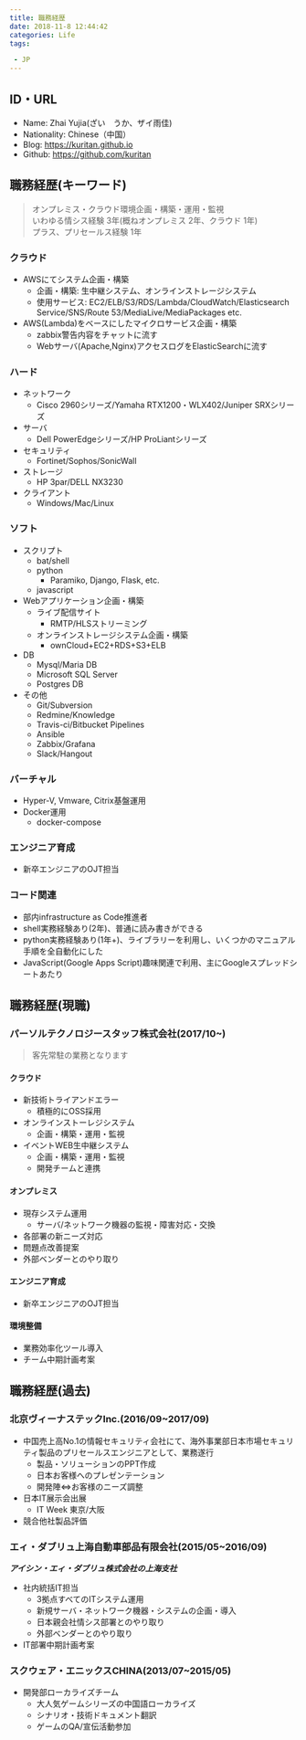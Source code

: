 ```yaml
---
title: 職務経歴
date: 2018-11-8 12:44:42
categories: Life
tags:  

 - JP
---
```


## ID・URL
- Name: Zhai Yujia(ざい　うか、ザイ雨佳)
- Nationality: Chinese（中国）
- Blog: https://kuritan.github.io
- Github: https://github.com/kuritan
<!--more-->

## 職務経歴(キーワード)
>オンプレミス・クラウド環境企画・構築・運用・監視  
>いわゆる情シス経験 3年(概ねオンプレミス 2年、クラウド 1年)  
>プラス、プリセールス経験 1年
### クラウド
- AWSにてシステム企画・構築
  - 企画・構築:  生中継システム、オンラインストレージシステム
  - 使用サービス: EC2/ELB/S3/RDS/Lambda/CloudWatch/Elasticsearch Service/SNS/Route 53/MediaLive/MediaPackages etc.
- AWS(Lambda)をベースにしたマイクロサービス企画・構築
  - zabbix警告内容をチャットに流す
  - Webサーバ(Apache,Nginx)アクセスログをElasticSearchに流す

### ハード
- ネットワーク
  - Cisco 2960シリーズ/Yamaha RTX1200・WLX402/Juniper SRXシリーズ
- サーバ
  - Dell PowerEdgeシリーズ/HP ProLiantシリーズ
- セキュリティ
  - Fortinet/Sophos/SonicWall
- ストレージ
  - HP 3par/DELL NX3230
- クライアント
  - Windows/Mac/Linux

### ソフト
- スクリプト
  - bat/shell
  - python
    - Paramiko, Django, Flask, etc.
  - javascript
- Webアプリケーション企画・構築
  - ライブ配信サイト
    - RMTP/HLSストリーミング
  - オンラインストレージシステム企画・構築
    - ownCloud+EC2+RDS+S3+ELB
- DB
  - Mysql/Maria DB
  - Microsoft SQL Server
  - Postgres DB
- その他
  - Git/Subversion
  - Redmine/Knowledge
  - Travis-ci/Bitbucket Pipelines
  - Ansible
  - Zabbix/Grafana
  - Slack/Hangout

### バーチャル
- Hyper-V, Vmware, Citrix基盤運用
- Docker運用
  - docker-compose

### エンジニア育成
- 新卒エンジニアのOJT担当

### コード関連
- 部内infrastructure as Code推進者
- shell実務経験あり(2年)、普通に読み書きができる
- python実務経験あり(1年+)、ライブラリーを利用し、いくつかのマニュアル手順を全自動化にした
- JavaScript(Google Apps Script)趣味関連で利用、主にGoogleスプレッドシートあたり

## 職務経歴(現職)
### パーソルテクノロジースタッフ株式会社(2017/10~)
>客先常駐の業務となります  
#### クラウド
- 新技術トライアンドエラー
  - 積極的にOSS採用
- オンラインストーレジシステム
  - 企画・構築・運用・監視
- イベントWEB生中継システム
  - 企画・構築・運用・監視
  - 開発チームと連携

#### オンプレミス
- 現存システム運用
  - サーバ/ネットワーク機器の監視・障害対応・交換
- 各部署の新ニーズ対応
- 問題点改善提案
- 外部ベンダーとのやり取り

#### エンジニア育成
- 新卒エンジニアのOJT担当

#### 環境整備
- 業務効率化ツール導入
- チーム中期計画考案

## 職務経歴(過去)
### 北京ヴィーナステックInc.(2016/09~2017/09)
- 中国売上高No.1の情報セキュリティ会社にて、海外事業部日本市場セキュリティ製品のプリセールスエンジニアとして、業務遂行
  - 製品・ソリューションのPPT作成
  - 日本お客様へのプレゼンテーション
  - 開発陣⇔お客様のニーズ調整
- 日本IT展示会出展
  - IT Week 東京/大阪
- 競合他社製品評価

### エィ・ダブリュ上海自動車部品有限会社(2015/05~2016/09)
___アイシン・エィ・ダブリュ株式会社の上海支社___
- 社内統括IT担当
  - 3拠点すべてのITシステム運用
  - 新規サーバ・ネットワーク機器・システムの企画・導入
  - 日本親会社情シス部署とのやり取り
  - 外部ベンダーとのやり取り
- IT部署中期計画考案

### スクウェア・エニックスCHINA(2013/07~2015/05)
- 開発部ローカライズチーム
  - 大人気ゲームシリーズの中国語ローカライズ
  - シナリオ・技術ドキュメント翻訳
  - ゲームのQA/宣伝活動参加
